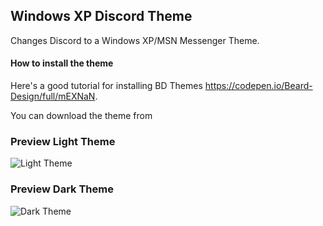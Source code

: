 ## Windows XP Discord Theme

Changes Discord to a Windows XP/MSN Messenger Theme.

#### How to install the theme
Here's a good tutorial for installing BD Themes https://codepen.io/Beard-Design/full/mEXNaN.

You can download the theme from 

### Preview Light Theme
![Light Theme](https://i.imgur.com/K2lD8C8.png)

### Preview Dark Theme
![Dark Theme](https://i.imgur.com/ea8A2lE.png)
